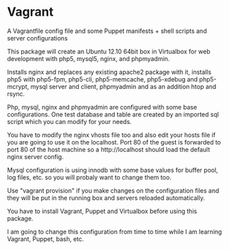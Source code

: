 Vagrant
=======

A Vagrantfile config file and some Puppet manifests + shell scripts and server configurations

This package will create an Ubuntu 12.10 64bit box in Virtualbox for web development with php5, mysql5, nginx,
and phpmyadmin.

Installs nginx and replaces any existing apache2 package with it, installs php5 with php5-fpm, php5-cli, php5-memcache,
php5-xdebug and php5-mcrypt, mysql server and client, phpmyadmin and as an addition htop and rsync.

Php, mysql, nginx and phpmyadmin are configured with some base configurations.
One test database and table are created by an imported sql script which you can modify for your needs.

You have to modify the nginx vhosts file too and also edit your hosts file if you are going to use it on the localhost.
Port 80 of the guest is forwarded to port 80 of the host machine so a http://localhost should load the default nginx server config.

Mysql configuration is using innodb with some base values for buffer pool, log files, etc. so you will probaly want to change them too.

Use "vagrant provision" if you make changes on the configuration files and they will be put in the running box and servers reloaded automatically.

You have to install Vagrant, Puppet and Virtualbox before using this package.

I am going to change this configuration from time to time while I am learning Vagrant, Puppet, bash, etc.
